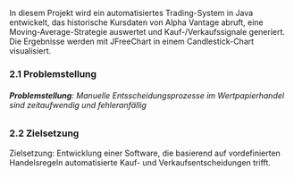 In diesem Projekt wird ein automatisiertes Trading-System in Java entwickelt, das historische Kursdaten von Alpha Vantage abruft, eine Moving-Average-Strategie auswertet und Kauf-/Verkaufssignale generiert. Die Ergebnisse werden mit JFreeChart in einem Candlestick-Chart visualisiert.

### 2.1 Problemstellung 

###### **Problemstellung**: Manuelle Entsscheidungsprozesse im Wertpapierhandel sind zeitaufwendig und fehleranfällig

### 2.2 Zielsetzung

Zielsetzung: Entwicklung einer Software, die basierend auf vordefinierten Handelsregeln automatisierte Kauf- und Verkaufsentscheidungen trifft.


